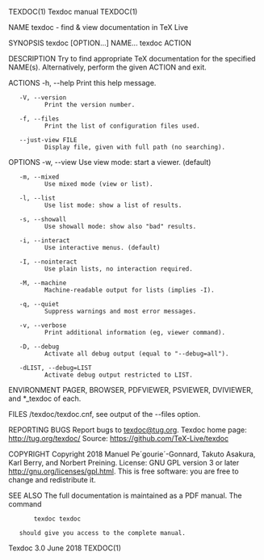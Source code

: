 TEXDOC(1)                                                                             Texdoc manual                                                                             TEXDOC(1)

NAME
       texdoc - find & view documentation in TeX Live

SYNOPSIS
       texdoc [OPTION...] NAME...
       texdoc ACTION

DESCRIPTION
       Try to find appropriate TeX documentation for the specified NAME(s). Alternatively, perform the given ACTION and exit.

ACTIONS
       -h, --help
              Print this help message.

       -V, --version
              Print the version number.

       -f, --files
              Print the list of configuration files used.

       --just-view FILE
              Display file, given with full path (no searching).

OPTIONS
       -w, --view
              Use view mode: start a viewer. (default)

       -m, --mixed
              Use mixed mode (view or list).

       -l, --list
              Use list mode: show a list of results.

       -s, --showall
              Use showall mode: show also "bad" results.

       -i, --interact
              Use interactive menus. (default)

       -I, --nointeract
              Use plain lists, no interaction required.

       -M, --machine
              Machine-readable output for lists (implies -I).

       -q, --quiet
              Suppress warnings and most error messages.

       -v, --verbose
              Print additional information (eg, viewer command).

       -D, --debug
              Activate all debug output (equal to "--debug=all").

       -dLIST, --debug=LIST
              Activate debug output restricted to LIST.

ENVIRONMENT
       PAGER, BROWSER, PDFVIEWER, PSVIEWER, DVIVIEWER, and *_texdoc of each.

FILES
       <texmf>/texdoc/texdoc.cnf, see output of the --files option.

REPORTING BUGS
       Report bugs to texdoc@tug.org.
       Texdoc home page: http://tug.org/texdoc/
       Source: https://github.com/TeX-Live/texdoc

COPYRIGHT
       Copyright 2018 Manuel Pe´gourie´-Gonnard, Takuto Asakura, Karl Berry, and Norbert Preining.
       License: GNU GPL version 3 or later http://gnu.org/licenses/gpl.html.
       This is free software: you are free to change and redistribute it.

SEE ALSO
       The full documentation is maintained as a PDF manual. The command

           texdoc texdoc

       should give you access to the complete manual.

Texdoc 3.0                                                                              June 2018                                                                               TEXDOC(1)
